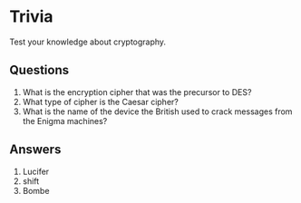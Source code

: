 # Trivia
Test your knowledge about cryptography.

## Questions
1. What is the encryption cipher that was the precursor to DES?	
2. What type of cipher is the Caesar cipher?	
3. What is the name of the device the British used to crack messages from the Enigma machines?	

## Answers
1. Lucifer
2. shift
3. Bombe